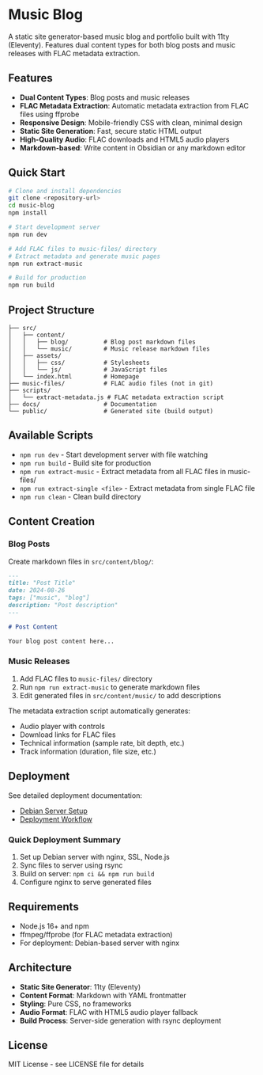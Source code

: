 # Music Blog

A static site generator-based music blog and portfolio built with 11ty (Eleventy). Features dual content types for both blog posts and music releases with FLAC metadata extraction.

## Features

- **Dual Content Types**: Blog posts and music releases
- **FLAC Metadata Extraction**: Automatic metadata extraction from FLAC files using ffprobe
- **Responsive Design**: Mobile-friendly CSS with clean, minimal design
- **Static Site Generation**: Fast, secure static HTML output
- **High-Quality Audio**: FLAC downloads and HTML5 audio players
- **Markdown-based**: Write content in Obsidian or any markdown editor

## Quick Start

```bash
# Clone and install dependencies
git clone <repository-url>
cd music-blog
npm install

# Start development server
npm run dev

# Add FLAC files to music-files/ directory
# Extract metadata and generate music pages
npm run extract-music

# Build for production
npm run build
```

## Project Structure

```
├── src/
│   ├── content/
│   │   ├── blog/          # Blog post markdown files
│   │   └── music/         # Music release markdown files
│   ├── assets/
│   │   ├── css/           # Stylesheets
│   │   └── js/            # JavaScript files
│   └── index.html         # Homepage
├── music-files/           # FLAC audio files (not in git)
├── scripts/
│   └── extract-metadata.js # FLAC metadata extraction script
├── docs/                  # Documentation
└── public/                # Generated site (build output)
```

## Available Scripts

- `npm run dev` - Start development server with file watching
- `npm run build` - Build site for production
- `npm run extract-music` - Extract metadata from all FLAC files in music-files/
- `npm run extract-single <file>` - Extract metadata from single FLAC file
- `npm run clean` - Clean build directory

## Content Creation

### Blog Posts

Create markdown files in `src/content/blog/`:

```markdown
---
title: "Post Title"
date: 2024-08-26
tags: ["music", "blog"]
description: "Post description"
---

# Post Content

Your blog post content here...
```

### Music Releases

1. Add FLAC files to `music-files/` directory
2. Run `npm run extract-music` to generate markdown files
3. Edit generated files in `src/content/music/` to add descriptions

The metadata extraction script automatically generates:
- Audio player with controls
- Download links for FLAC files
- Technical information (sample rate, bit depth, etc.)
- Track information (duration, file size, etc.)

## Deployment

See detailed deployment documentation:
- [Debian Server Setup](./docs/debian-server-setup.md)
- [Deployment Workflow](./docs/deployment-workflow.md)

### Quick Deployment Summary

1. Set up Debian server with nginx, SSL, Node.js
2. Sync files to server using rsync
3. Build on server: `npm ci && npm run build`
4. Configure nginx to serve generated files

## Requirements

- Node.js 16+ and npm
- ffmpeg/ffprobe (for FLAC metadata extraction)
- For deployment: Debian-based server with nginx

## Architecture

- **Static Site Generator**: 11ty (Eleventy)
- **Content Format**: Markdown with YAML frontmatter
- **Styling**: Pure CSS, no frameworks
- **Audio Format**: FLAC with HTML5 audio player fallback
- **Build Process**: Server-side generation with rsync deployment

## License

MIT License - see LICENSE file for details
